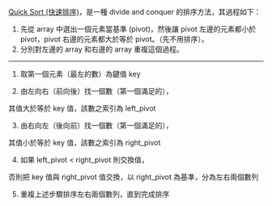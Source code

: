 [Quick Sort (快速排序)](https://en.wikipedia.org/wiki/Quicksort)，是一種 divide and conquer 的排序方法，其過程如下：

 1.  先從 array 中選出一個元素當基準 (pivot)，然後讓 pivot 左邊的元素都小於 pivot，pivot 右邊的元素都大於等於 pivot。（先不用排序）。
 2.  分別對左邊的 array 和右邊的 array 重複這個過程。
-----------------------------------------------------------

1. 取第一個元素（最左的數）為鍵值 key

2. 由左向右（前向後）找一個數（第一個滿足的），

其值大於等於 key 值，該數之索引為 left_pivot

3. 由右向左（後向前）找一個數（第一個滿足的），

其值小於等於 key 值，該數之索引為 right_pivot

4. 如果 left_pivot < right_pivot 則交換值，

否則把 key 值與 right_pivot 值交換，以 right_pivot 為基準，分為左右兩個數列

5. 重複上述步驟排序左右兩個數列，直到完成排序
